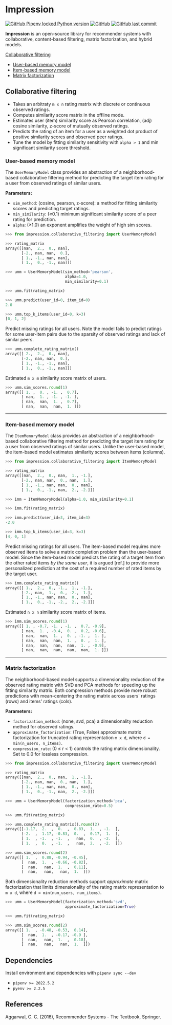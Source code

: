 # Impression

[![GitHub Pipenv locked Python version](https://img.shields.io/github/pipenv/locked/python-version/olekssy/impression)](Pipfile)
[![GitHub](https://img.shields.io/github/license/olekssy/impression)](LICENSE)
[![GitHub last commit](https://img.shields.io/github/last-commit/olekssy/impression)](https://github.com/olekssy/impression/commits/main)

**Impression** is an open-source library for recommender systems with collaborative, content-based filtering, matrix factorization, and hybrid models.

[Collaborative filtering](#collaborative-filtering)

* [User-based memory model](#user-based-memory-model)
* [Item-based memory model](#item-based-memory-model)
* [Matrix factorization](#matrix-factorization)

## Collaborative filtering

* Takes an arbitraty `m x n` rating matrix with discrete or continuous observed ratings.
* Computes similarity score matrix in the offline mode.
* Estimates user (item) similarity score as Pearson correlation, (adj) cosine similarity, z-score of mutually observed ratings.
* Predicts the rating of an item for a user as a weighted dot product of positive similarity scores and observed peer ratings.
* Tune the model by fitting similarity sensitivity with `alpha > 1` and min significant similarity score threshold.

### User-based memory model

The `UserMemoryModel` class provides an abstraction of a neighborhood-based collaborative filtering method for predicting the target item rating for a user from observed ratings of similar users.

**Parameters:**

* `sim_method`: (cosine, pearson, z-score): a method for fitting similarity scores and predicting target ratings.
* `min_similarity`: (≥0.1) minimum significant similarity score of a peer rating for prediction.
* `alpha`: (≥1.0) an exponent amplifies the weight of high sim scores.

```python
>>> from impression.collaborative_filtering import UserMemoryModel

>>> rating_matrix
array([[nan,  2.,  0., nan],
       [-2., nan, nan,  0.],
       [ 1., -1., nan, nan],
       [ 1.,  0., -1., nan]])

>>> umm = UserMemoryModel(sim_method='pearson',
                          alpha=1.0,
                          min_similarity=0.1)

>>> umm.fit(rating_matrix)

>>> umm.predict(user_id=0, item_id=0)
2.0

>>> umm.top_k_items(user_id=0, k=3)
[0, 1, 2]
```

Predict missing ratings for all users.
Note the model fails to predict ratings for some user-item pairs due to the sparsity of observed ratings and lack of similar peers.

```python
>>> umm.complete_rating_matrix()
array([[ 2.,  2.,  0., nan],
       [-2., nan, nan,  0.],
       [ 1., -1., -1., nan],
       [ 1.,  0., -1., nan]])
```

Estimated `m x m` similarity score matrix of users.

```python
>>> umm.sim_scores.round(1)
array([[ 1. ,  0. , -1. ,  0.7],
       [ nan,  1. , -1. , -1. ],
       [ nan,  nan,  1. ,  0.7],
       [ nan,  nan,  nan,  1. ]])
```

---

### Item-based memory model

The `ItemMemoryModel` class provides an abstraction of a neighborhood-based collaborative filtering method for predicting the target item rating for a user from observed ratings of similar users.
Unlike the user-based model, the item-based model estimates similarity scores between items (columns).

```python
>>> from impression.collaborative_filtering import ItemMemoryModel

>>> rating_matrix
array([[nan,  2.,  0., nan,  1., -1.],
       [-2., nan, nan,  0., nan,  1.],
       [ 1., -1., nan, nan,  0., nan],
       [ 1.,  0., -1., nan,  2., -2.]])

>>> imm = ItemMemoryModel(alpha=1.0, min_similarity=0.1)

>>> imm.fit(rating_matrix)

>>> imm.predict(user_id=3, item_id=3)
-2.0

>>> imm.top_k_items(user_id=3, k=3)
[4, 0, 1]
```

Predict missing ratings for all users.
The item-based model requires more observed items to solve a matrix completion problem than the user-based model.
Since the item-based model predicts the rating of a target item from the other rated items _by the same user_, it is argued [ref.] to provide more personalized prediction at the cost of a required number of rated items by the target user.

```python
>>> imm.complete_rating_matrix()
array([[ 1.,  2.,  0., -1.,  1., -1.],
       [-2., nan,  1.,  0., -2.,  1.],
       [ 1., -1., nan, nan,  0., nan],
       [ 1.,  0., -1., -2.,  2., -2.]])
```

Estimated `n x n` similarity score matrix of items.

```python
>>> imm.sim_scores.round(1)
array([[ 1. , -0.7, -1. , -1. ,  0.7, -0.9],
       [ nan,  1. , -0.4,  0. ,  0.2, -0.6],
       [ nan,  nan,  1. ,  0. , -1. ,  1. ],
       [ nan,  nan,  nan,  1. ,  0. ,  1. ],
       [ nan,  nan,  nan,  nan,  1. , -0.9],
       [ nan,  nan,  nan,  nan,  nan,  1. ]])
```

---

### Matrix factorization

The neighborhood-based model supports a dimensionality reduction of the observed rating matrix with SVD and PCA methods for speeding up the fitting similarity matrix.
Both compression methods provide more robust predictions with mean-centering the rating matrix across users' ratings (rows) and items' ratings (cols).

**Parameters:**

* `factorization_method`: (none, svd, pca) a dimensionality reduction method for observed ratings.
* `approximate_factorization`: (True, False) approximate matrix factorization for truncated rating representation `m x d`, where `d = min(n_users, n_items)`.
* `compression_rate`: (0 ≤ r < 1) controls the rating matrix dimensionality. Set to 0.0 for lossless compression.

```python
>>> from impression.collaborative_filtering import UserMemoryModel

>>> rating_matrix
array([[nan,  2.,  0., nan,  1., -1.],
       [-2., nan, nan,  0., nan,  1.],
       [ 1., -1., nan, nan,  0., nan],
       [ 1.,  0., -1., nan,  2., -2.]])

>>> umm = UserMemoryModel(factorization_method='pca',
                          compression_rate=0.5)

>>> umm.fit(rating_matrix)

>>> umm.complete_rating_matrix().round(2)
array([[-1.17,  2.  ,  0.  ,  0.83,  1.  , -1.  ],
       [-2.  ,  1.17, -0.83,  0.  ,  0.17,  1.  ],
       [ 1.  , -1.  , -1.  ,   nan,  0.  , -2.  ],
       [ 1.  ,  0.  , -1.  ,   nan,  2.  , -2.  ]])

>>> umm.sim_scores.round(2)
array([[ 1.  ,  0.88, -0.94, -0.45],
       [  nan,  1.  , -0.66, -0.82],
       [  nan,   nan,  1.  ,  0.11],
       [  nan,   nan,   nan,  1.  ]])
```

Both dimensionality reduction methods support _approximate_ matrix factorization that limits dimensionality of the rating matrix representation to `m x d`, where `d = min(num_users, num_items)`.

```python
>>> umm = UserMemoryModel(factorization_method='svd',
                          approximate_factorization=True)

>>> umm.fit(rating_matrix)

>>> umm.sim_scores.round(2)
array([[ 1.  , -0.48, -0.53,  0.14],
       [  nan,  1.  , -0.17, -0.9 ],
       [  nan,   nan,  1.  ,  0.18],
       [  nan,   nan,   nan,  1.  ]])
```

## Dependencies

Install environment and dependencies with `pipenv sync --dev`

* `pipenv >= 2022.5.2`
* `pyenv >= 2.2.5`

## References

Aggarwal, C. C. (2016), Recommender Systems - The Textbook, Springer.

